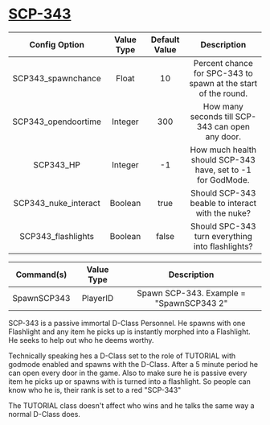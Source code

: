 # [SCP-343](http://www.scp-wiki.net/scp-343)

| Config Option       | Value Type      | Default Value | Description |
|   :---:             |     :---:       |    :---:      |    :---:    |
| SCP343_spawnchance  | Float           | 10            | Percent chance for SPC-343 to spawn at the start of the round. |
| SCP343_opendoortime | Integer         | 300           | How many seconds till SCP-343 can open any door.               |
| SCP343_HP           | Integer         | -1            | How much health should SCP-343 have, set to -1 for GodMode.    | 
| SCP343_nuke_interact| Boolean         | true          | Should SCP-343 beable to interact with the nuke?               |
| SCP343_flashlights  | Boolean         | false         | Should SPC-343 turn everything into flashlights?               |

| Command(s)          | Value Type      | Description                              |
|   :---:             |     :---:       |    :---:                                 |
| SpawnSCP343         | PlayerID        | Spawn SCP-343. Example = "SpawnSCP343 2" |


SCP-343 is a passive immortal D-Class Personnel. He spawns with one Flashlight and any item he picks up is instantly morphed into a Flashlight. He seeks to help out who he deems worthy. 

Technically speaking hes a D-Class set to the role of TUTORIAL with godmode enabled and spawns with the D-Class. After a 5 minute period he can open every door in the game. Also to make sure he is passive every item he picks up or spawns with is turned into a flashlight. So people can know who he is, their rank is set to a red "SCP-343"

The TUTORIAL class doesn't affect who wins and he talks the same way a normal D-Class does.
